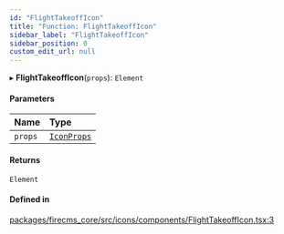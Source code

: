 ```yaml
---
id: "FlightTakeoffIcon"
title: "Function: FlightTakeoffIcon"
sidebar_label: "FlightTakeoffIcon"
sidebar_position: 0
custom_edit_url: null
---
```


▸ **FlightTakeoffIcon**(`props`): `Element`

#### Parameters

| Name | Type |
| :------ | :------ |
| `props` | [`IconProps`](../types/IconProps.md) |

#### Returns

`Element`

#### Defined in

[packages/firecms_core/src/icons/components/FlightTakeoffIcon.tsx:3](https://github.com/FireCMSco/firecms/blob/d45f3739/packages/firecms_core/src/icons/components/FlightTakeoffIcon.tsx#L3)
